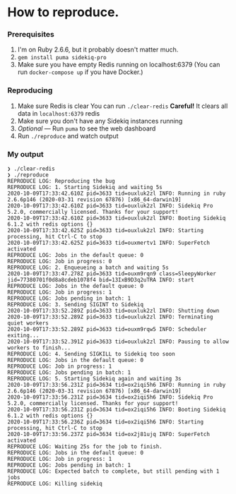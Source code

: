 # How to reproduce.

### Prerequisites

1. I'm on Ruby 2.6.6, but it probably doesn't matter much.
2. `gem install puma sidekiq-pro`
3. Make sure you have empty Redis running on localhost:6379
   (You can run `docker-compose up` if you have Docker.)

### Reproducing

1. Make sure Redis is clear
   You can run `./clear-redis`
   **Careful!** It clears all data in `localhost:6379` redis
2. Make sure you don't have any Sidekiq instances running
3. _Optional_ — Run `puma` to see the web dashboard
4. Run `./reproduce` and watch output

### My output

```
❯ ./clear-redis
❯ ./reproduce  
REPRODUCE LOG: Reproducing the bug
REPRODUCE LOG: 1. Starting Sidekiq and waiting 5s
2020-10-09T17:33:42.610Z pid=3633 tid=ouxluk2zl INFO: Running in ruby 2.6.6p146 (2020-03-31 revision 67876) [x86_64-darwin19]
2020-10-09T17:33:42.610Z pid=3633 tid=ouxluk2zl INFO: Sidekiq Pro 5.2.0, commercially licensed. Thanks for your support!
2020-10-09T17:33:42.610Z pid=3633 tid=ouxluk2zl INFO: Booting Sidekiq 6.1.2 with redis options {}
2020-10-09T17:33:42.625Z pid=3633 tid=ouxluk2zl INFO: Starting processing, hit Ctrl-C to stop
2020-10-09T17:33:42.625Z pid=3633 tid=ouxmertv1 INFO: SuperFetch activated
REPRODUCE LOG: Jobs in the default queue: 0
REPRODUCE LOG: Job in progress: 0
REPRODUCE LOG: 2. Enqueueing a batch and waiting 5s
2020-10-09T17:33:47.278Z pid=3633 tid=ouxm9rqn9 class=SleepyWorker jid=77380701f0d8a8cdeb1078f4 bid=13IxB9D3q2uTRA INFO: start
REPRODUCE LOG: Jobs in the default queue: 0
REPRODUCE LOG: Job in progress: 1
REPRODUCE LOG: Jobs pending in batch: 1
REPRODUCE LOG: 3. Sending SIGINT to Sidekiq
2020-10-09T17:33:52.289Z pid=3633 tid=ouxluk2zl INFO: Shutting down
2020-10-09T17:33:52.289Z pid=3633 tid=ouxluk2zl INFO: Terminating quiet workers
2020-10-09T17:33:52.289Z pid=3633 tid=ouxm9rqw5 INFO: Scheduler exiting...
2020-10-09T17:33:52.391Z pid=3633 tid=ouxluk2zl INFO: Pausing to allow workers to finish...
REPRODUCE LOG: 4. Sending SIGKILL to Sidekiq too soon
REPRODUCE LOG: Jobs in the default queue: 0
REPRODUCE LOG: Job in progress: 1
REPRODUCE LOG: Jobs pending in batch: 1
REPRODUCE LOG: 5. Starting Sidekiq again and waiting 3s
2020-10-09T17:33:56.231Z pid=3634 tid=ox2iqi5h6 INFO: Running in ruby 2.6.6p146 (2020-03-31 revision 67876) [x86_64-darwin19]
2020-10-09T17:33:56.231Z pid=3634 tid=ox2iqi5h6 INFO: Sidekiq Pro 5.2.0, commercially licensed. Thanks for your support!
2020-10-09T17:33:56.231Z pid=3634 tid=ox2iqi5h6 INFO: Booting Sidekiq 6.1.2 with redis options {}
2020-10-09T17:33:56.236Z pid=3634 tid=ox2iqi5h6 INFO: Starting processing, hit Ctrl-C to stop
2020-10-09T17:33:56.237Z pid=3634 tid=ox2j81ujq INFO: SuperFetch activated
REPRODUCE LOG: Waiting 25s for the job to finish.
REPRODUCE LOG: Jobs in the default queue: 0
REPRODUCE LOG: Job in progress: 1
REPRODUCE LOG: Jobs pending in batch: 1
REPRODUCE LOG: Expected batch to complete, but still pending with 1 jobs
REPRODUCE LOG: Killing sidekiq
```
